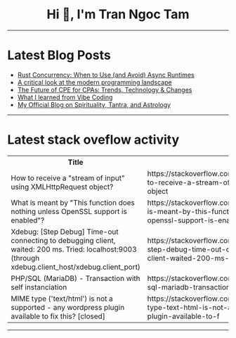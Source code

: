 <h1 align="center">Hi 👋, I'm Tran Ngoc Tam</h1>

---

# Latest Blog Posts 
<!-- BLOG-POST-LIST:START -->
- [Rust Concurrency: When to Use &lpar;and Avoid&rpar; Async Runtimes](https://dev.to/leapcell/rust-concurrency-when-to-use-and-avoid-async-runtimes-1dl9)
- [A critical look at the modern programming landscape](https://dev.to/lostghost/a-critical-look-at-the-modern-programming-landscape-1l7o)
- [The Future of CPE for CPAs: Trends, Technology &amp; Changes](https://dev.to/adan_shoukat_9351fc997191/the-future-of-cpe-for-cpas-trends-technology-changes-n78)
- [What I learned from Vibe Coding](https://dev.to/cdinuwan/what-i-learned-from-vibe-coding-cbb)
- [My Official Blog on Spirituality, Tantra, and Astrology](https://dev.to/amit_kumar_jha/my-official-blog-on-spirituality-and-astrology-2bi8)
<!-- BLOG-POST-LIST:END -->

---

# Latest stack oveflow activity
<table>
  <tr><th>Title</th><th>Link</th></tr>
  <!-- STACKOVERFLOW:START --><tr><td>How to receive a &quot;stream of input&quot; using XMLHttpRequest object?</td><td>https://stackoverflow.com/questions/79581477/how-to-receive-a-stream-of-input-using-xmlhttprequest-object</td></tr><tr><td>What is meant by &quot;This function does nothing unless OpenSSL support is enabled&quot;?</td><td>https://stackoverflow.com/questions/79581410/what-is-meant-by-this-function-does-nothing-unless-openssl-support-is-enabled</td></tr><tr><td>Xdebug: [Step Debug] Time-out connecting to debugging client, waited: 200 ms. Tried: localhost:9003 &lpar;through xdebug.client_host/xdebug.client_port&rpar;</td><td>https://stackoverflow.com/questions/79580643/xdebug-step-debug-time-out-connecting-to-debugging-client-waited-200-ms-tr</td></tr><tr><td>PHP/SQL &lpar;MariaDB&rpar; - Transaction with self instanciation</td><td>https://stackoverflow.com/questions/79580642/php-sql-mariadb-transaction-with-self-instanciation</td></tr><tr><td>MIME type &lpar;&#39;text/html&#39;&rpar; is not a supported - any wordpress plugin available to fix this? [closed]</td><td>https://stackoverflow.com/questions/79580383/mime-type-text-html-is-not-a-supported-any-wordpress-plugin-available-to-f</td></tr><!-- STACKOVERFLOW:END -->
</table>

---


